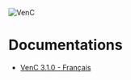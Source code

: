 ![VenC](http://download.tuxfamily.org/dsalem/img/2017_-_Denis_Salem_-_CC_By_SA_-_VenC-logo.svg "VenC")

# Documentations

- [VenC 3.1.0 - Français](https://venc.software/)
